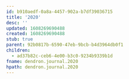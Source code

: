 ```yaml
---
id: b910aedf-0a8a-4457-902a-b7df39036715
title: '2020'
desc: ''
updated: 1608269690488
created: 1608269690488
stub: true
parent: 92b0817b-6590-47eb-9bcb-b4d3964db0f1
children:
  - ad37b82c-ceb6-4e00-b3c0-9234b9339b1d
fname: dendron.journal.2020
hpath: dendron.journal.2020
---
```



